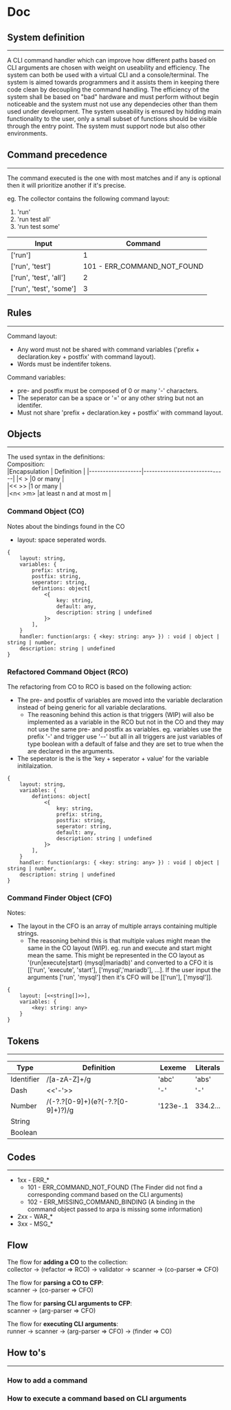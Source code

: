 # Doc

## System definition
---
A CLI command handler which can improve how different paths based on CLI arguments are chosen with weight on useability and efficiency. The system can both be used with a virtual CLI and a console/terminal. The system is aimed towards programmers and it assists them in keeping there code clean by decoupling the command handling. The efficiency of the system shall be based on "bad" hardware and must perform without begin noticeable and the system must not use any dependecies other than them used under development. The system useability is ensured by hidding main functionality to the user, only a small subset of functions should be visible through the entry point. The system must support node but also other environments.

## Command precedence
---
The command executed is the one with most matches and if any is optional then it will prioritize another if it's precise.

eg. The collector contains the following command layout:
 1. 'run'   
 2. 'run test all'  
 3. 'run test some'  

|Input                  |Command                    |
|-----------------------|---------------------------|
|['run']                |1                          |
|['run', 'test']        |101 - ERR_COMMAND_NOT_FOUND|
|['run', 'test', 'all'] |2                          |
|['run', 'test', 'some']|3                          |

## Rules
---
Command layout:  
 * Any word must not be shared with command variables ('prefix + declaration.key + postfix' with command layout).
 * Words must be indentifer tokens.

Command variables:  
 * pre- and postfix must be composed of 0 or many '-' characters.
 * The seperator can be a space or '=' or any other string but not an identifer.
 * Must not share 'prefix + declaration.key + postfix' with command layout.

## Objects
---
The used syntax in the definitions:  
Composition:  
|Encapsulation      | Definition                   |
|-------------------|------------------------------|
|< >                |0 or many                     |  
|<< >>              |1 or many                     |  
|<n< >m>            |at least n and at most m      |  

### Command Object (CO)
Notes about the bindings found in the CO
 * layout: space seperated words.

```
{
    layout: string,
    variables: {
        prefix: string,
        postfix: string,
        seperator: string,
        defintions: object[
            <{
                key: string,
                default: any,
                description: string | undefined
            }>
        ],
    }
    handler: function(args: { <key: string: any> }) : void | object | string | number,
    description: string | undefined
}
```

### Refactored Command Object (RCO)
The refactoring from CO to RCO is based on the following action:  
 * The pre- and postfix of variables are moved into the variable declaration instead of being generic for all variable declarations. 
   * The reasoning behind this action is that triggers (WIP) will also be implemented as a variable in the RCO but not in the CO and they may not use the same pre- and postfix as variables. eg. variables use the prefix '-' and trigger use '--' but all in all triggers are just variables of type boolean with a default of false and they are set to true when the are declared in the arguments.
* The seperator is the is the 'key + seperator + value' for the variable initilaization.

```
{
    layout: string,
    variables: {
        defintions: object[
            <{
                key: string,
                prefix: string,
                postfix: string,
                seperator: string,
                default: any,
                description: string | undefined
            }>
        ],
    }
    handler: function(args: { <key: string: any> }) : void | object | string | number,
    description: string | undefined
}
```

### Command Finder Object (CFO)
Notes:  
 * The layout in the CFO is an array of multiple arrays containing multiple strings.
   * The reasoning behind this is that multiple values might mean the same in the CO layout (WIP). eg. run and execute and start might mean the same. This might be represented in the CO layout as '(run|execute|start) (mysql|mariadb)' and converted to a CFO it is [['run', 'execute', 'start'], ['mysql','mariadb'], ...]. If the user input the arguments ['run', 'mysql'] then it's CFO will be [['run'], ['mysql']].

```
{
    layout: [<<string[]>>],
    variables: {
        <key: string: any>
    }
}
```

## Tokens
---
|Type      |Definition                      |Lexeme    |Literals|
|----------|--------------------------------|----------|--------|
|Identifier|/[a-zA-Z]+/g                    |'abc'     |'abs'   |
|Dash      |<<'-'>>                         |'-'       |'-'     |
|Number    |/(-?.?[0-9]+)(e?(-?.?[0-9]+)?)/g|'123e-.1  |334.2...|
|String    ||||
|Boolean   ||||

## Codes
---
 * 1xx - ERR_*
   * 101 - ERR_COMMAND_NOT_FOUND (The Finder did not find a corresponding command based on the CLI arguments)
   * 102 - ERR_MISSING_COMMAND_BINDING (A binding in the command object passed to arpa is missing some information)
 * 2xx - WAR_*
 * 3xx - MSG_*

## Flow
The flow for **adding a CO** to the collection:  
collector → (refactor => RCO) → validator → scanner → (co-parser => CFO)

The flow for **parsing a CO to CFP**:  
scanner → (co-parser => CFO)


The flow for **parsing CLI arguments to CFP**:  
scanner → (arg-parser => CFO)

The flow for **executing CLI arguments**:  
runner → scanner → (arg-parser => CFO) → (finder => CO)

## How to's
---
### How to add a command
### How to execute a command based on CLI arguments